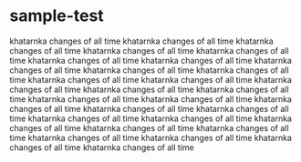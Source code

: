 # sample-test
khatarnka changes of all time
khatarnka changes of all time
khatarnka changes of all time
khatarnka changes of all time
khatarnka changes of all time
khatarnka changes of all time
khatarnka changes of all time
khatarnka changes of all time
khatarnka changes of all time
khatarnka changes of all time
khatarnka changes of all time
khatarnka changes of all time
khatarnka changes of all time
khatarnka changes of all time
khatarnka changes of all time
khatarnka changes of all time
khatarnka changes of all time
khatarnka changes of all time
khatarnka changes of all time
khatarnka changes of all time
khatarnka changes of all time
khatarnka changes of all time
khatarnka changes of all time
khatarnka changes of all time
khatarnka changes of all time
khatarnka changes of all time
khatarnka changes of all time
khatarnka changes of all time
khatarnka changes of all time
